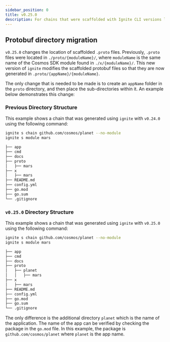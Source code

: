 ```yaml
---
sidebar_position: 0
title: v0.25.0
description: For chains that were scaffolded with Ignite CLI versions lower than v0.25.0. changes are required to use Ignite CLI v0.24.0.
---
```


## Protobuf directory migration

`v0.25.0` changes the location of scaffolded `.proto` files.  Previously, `.proto` files were located in `./proto/{moduleName}/`, 
where `moduleName` is the same name of the Cosmos SDK module found in `./x/{moduleName}/`.  This new version of `ignite`
modifies the scaffolded protobuf files so that they are now generated in `.proto/{appName}/{moduleName}`.  

The only change that is needed to be made is to create an `appName` folder in the `proto` directory, and then place the 
sub-directories within it.  An example below demonstrates this change:

### Previous Directory Structure

This example shows a chain that was generated using `ignite` with `v0.24.0` using the following command:

```bash
ignite s chain github.com/cosmos/planet --no-module
ignite s module mars
```

```bash
├── app  
├── cmd
├── docs
├── proto
│   ├── mars
├── x
│   ├── mars
├── README.md
├── config.yml
├── go.mod
├── go.sum
└── .gitignore
```

### `v0.25.0` Directory Structure

This example shows a chain that was generated using `ignite` with `v0.25.0` using the following command:

```bash
ignite s chain github.com/cosmos/planet --no-module
ignite s module mars
```

```bash
├── app  
├── cmd
├── docs
├── proto
│   ├── planet
│   │   ├── mars
├── x
│   ├── mars
├── README.md
├── config.yml
├── go.mod
├── go.sum
└── .gitignore
```

The only difference is the additional directory `planet` which is the name of the application.  The name of the app can 
be verified by checking the package in the `go.mod` file.  In this example, the package is `github.com/cosmos/planet` where
`planet` is the app name.